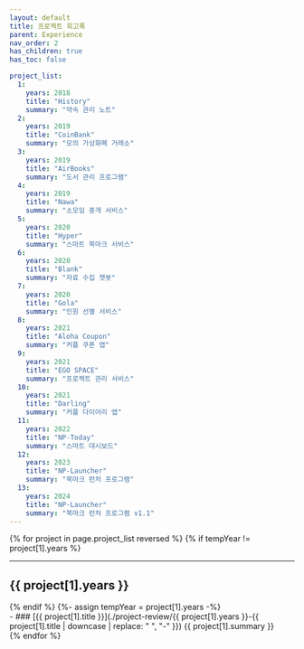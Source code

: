 ```yaml
---
layout: default
title: 프로젝트 회고록
parent: Experience
nav_order: 2
has_children: true
has_toc: false

project_list:
  1:
    years: 2018
    title: "History"
    summary: "약속 관리 노트"
  2:
    years: 2019
    title: "CoinBank"
    summary: "모의 가상화폐 거래소"
  3:
    years: 2019
    title: "AirBooks"
    summary: "도서 관리 프로그램"
  4:
    years: 2019
    title: "Nawa"
    summary: "소모임 중개 서비스"
  5:
    years: 2020
    title: "Hyper"
    summary: "스마트 북마크 서비스"
  6:
    years: 2020
    title: "Blank"
    summary: "자료 수집 챗봇"
  7:
    years: 2020
    title: "Gola"
    summary: "인원 선별 서비스"
  8:
    years: 2021
    title: "Aloha Coupon"
    summary: "커플 쿠폰 앱"
  9:
    years: 2021
    title: "EGO SPACE"
    summary: "프로젝트 관리 서비스"
  10:
    years: 2021
    title: "Darling"
    summary: "커플 다이어리 앱"
  11:
    years: 2022
    title: "NP-Today"
    summary: "스마트 대시보드"
  12:
    years: 2023
    title: "NP-Launcher"
    summary: "북마크 런처 프로그램"
  13:
    years: 2024
    title: "NP-Launcher"
    summary: "북마크 런처 프로그램 v1.1"
---
```


{% for project in page.project_list reversed %}
{% if tempYear != project[1].years %}
<hr>
<h2 id="{{ project[1].years }}">
{{ project[1].years }}
</h2>
{% endif %}
{%- assign tempYear = project[1].years -%}

<div markdown="1">
- ### [{{ project[1].title }}](./project-review/{{ project[1].years }}-{{ project[1].title | downcase | replace: " ", "-" }})
  {{ project[1].summary }}
</div>
{% endfor %}